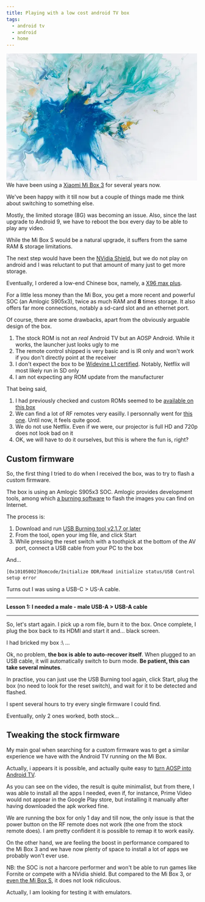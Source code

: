 ```yaml
---
title: Playing with a low cost android TV box
tags:
  - android tv
  - android
  - home
---
```

![Pawel Czerwinski - unsplash](/assets/img/pawel-czerwinski-Lki74Jj7H-U-unsplash.webp)
We have been using a [Xiaomi Mi Box 3](https://xiaomi-mi.com/tv-boxes/xiaomi-mi-box-3-international-edition-2gb8gb-4k-tv-console-black/) for several years now. 

We've been happy with it till now but a couple of things made me think about switching to something else.

Mostly, the limited storage (8G) was becoming an issue. Also, since the last upgrade to Android 9, we have to reboot the box every day to be able to play any video.

While the Mi Box S would be a natural upgrade, it suffers from the same RAM & storage limitations.

The next step would have been the [NVidia Shield](https://www.nvidia.com/en-us/shield/), but we do not play on android and I was reluctant to put that amount of many just to get more storage.

Eventually, I ordered a low-end Chinese box, namely, a [X96 max plus](https://www.geekbuying.com/item/X96-MAX-Plus-Amlogic-S905x3-Android-9-0-8K-Video-Decode-TV-Box-4GB-64G-422573.html).

For a little less money than the Mi Box, you get a more recent and powerful SOC (an Amlogic S905x3), twice as much RAM and **8** times storage.
It also offers far more connections, notably a sd-card slot and an ethernet port.

Of course, there are some drawbacks, apart from the obviously arguable design of the box.

1. The stock ROM is not an _real_ Android TV but an AOSP Android. While it works, the launcher just looks ugly to me
2. The remote control shipped is very basic and is IR only and won't work if you don't directly point at the receiver
3. I don't expect the box to be [Widevine L1 certified](https://www.androidauthority.com/widevine-explained-821935/). Notably, Netflix will most likely run in SD only
4. I am not expecting any ROM update from the manufacturer

That being said, 

1. I had previously checked and custom ROMs seemed to be [available on this box](https://www.evolutiontv-vs.com/uncategorized/%d0%b1%d0%bb%d0%be%d0%b3-%d1%81%d0%b8%d1%81%d1%82%d0%b5%d0%bc%d0%bd%d1%8b%d1%85-%d1%84%d0%b0%d0%b9%d0%bb%d0%be%d0%b2.html)
2. We can find a lot of RF remotes very easilly. I personnally went for [this one](https://www.amazon.fr/gp/product/B07FY954Z3/ref=ppx_yo_dt_b_asin_title_o02_s00?ie=UTF8&psc=1). Until now, it feels quite good.
3. We do not use Netflix. Even if we were, our projector is full HD and 720p does not look bad on it
4. OK, we will have to do it ourselves, but this is where the fun is, right?

## Custom firmware

So, the first thing I tried to do when I received the box, was to try to flash a custom firmware.

The box is using an Amlogic S905x3 SOC. Amlogic provides development tools, among which [a burning software](https://androidmtk.com/download-amlogic-usb-burning-tool) to flash the images you can find on Internet.

The process is:

1. Download and run [USB Burning tool v2.1.7 or later](https://androidmtk.com/download-amlogic-usb-burning-tool)
2. From the tool, open your img file, and click Start
3. While pressing the reset switch with a toothpick at the bottom of the AV port, connect a USB cable from your PC to the box

And... 

```
[0x10105002]Romcode/Initialize DDR/Read initialize status/USB Control setup error
```

Turns out I was using a USB-C > US-A cable. 

______

**Lesson 1: I needed a male - male USB-A > USB-A cable**

______

So, let's start again. I pick up a rom file, burn it to the box. Once complete, I plug the box back to its HDMI and start it and... black screen.

I had bricked my box :\ ...

Ok, no problem, **the box is able to auto-recover itself**. When plugged to an USB cable, it will automatically switch to burn mode. **Be patient, this can take several minutes**.

In practise, you can just use the USB Burning tool again, click Start, plug the box (no need to look for the reset switch), and wait for it to be detected and flashed.

I spent several hours to try every single firmware I could find.

Eventually, only 2 ones worked, both stock...

## Tweaking the stock firmware

My main goal when searching for a custom firmware was to get a similar experience we have with the Android TV running on the Mi Box.

Actually, i appears it is possible, and actually quite easy to [turn AOSP into Android TV](https://youtu.be/vyeVfTSlr1A).

As you can see on the video, the result is quite minimalist, but from there, I was able to install all the apps I needed, even if, for instance, Prime Video would not appear in the Google Play store, but installing it manually after having downloaded the apk worked fine.

We are running the box for only 1 day and till now, the only issue is that the power button on the RF remote does not work (the one from the stock remote does). I am pretty confident it is possible to remap it to work easily.

On the other hand, we are feeling the boost in performance compared to the Mi Box 3 and we have now plenty of space to install a lot of apps we probably won't ever use. 

NB: the SOC is not a harcore performer and won't be able to run games like Fornite or compete with a NVidia shield. But compared to the Mi Box 3, or [even the Mi Box S](https://androidpctv.com/comparative-amlogic-s905x3/), it does not look ridiculous.

Actually, I am looking for testing it with emulators.